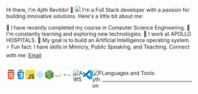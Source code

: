 Hi there, I'm Ajith Revildo! 👋
<img src="https://media.giphy.com/media/cmCEsJZHYBPels360q/giphy.gif" width="50">
I'm a Full Stack developer with a passion for building innovative solutions. Here's a little bit about me:

🔭 I have recently completed my course in Computer Science Engineering.
🌱 I'm constantly learning and exploring new technologies.
👯 I work at APOLLO HOSPITALS.
🥅 My goal is to build an Artificial Intelligence operating system.
⚡ Fun fact: I have skills in Mimicry, Public Speaking, and Teaching.
Connect with me:
<a href="mailto:ajithrevildo1999@gmail.com"><img align="left" alt="" width="22px" src="https://img.icons8.com/color/50/000000/gmail-new.png"/>Email</a>

<br />
Languages and Tools:
<img align="left" alt="HTML5" width="26px" src="https://raw.githubusercontent.com/github/explore/80688e429a7d4ef2fca1e82350fe8e3517d3494d/topics/html/html.png" />
<img align="left" alt="CSS3" width="26px" src="https://raw.githubusercontent.com/github/explore/80688e429a7d4ef2fca1e82350fe8e3517d3494d/topics/css/css.png" />
<img align="left" alt="JavaScript" width="26px" src="https://raw.githubusercontent.com/github/explore/2ccde123c36f13e2b463f8a3c953089e70d4e815/topics/javascript/javascript.png" />
<img align="left" alt="React" width="26px" src="https://raw.githubusercontent.com/github/explore/ea0cbce286fd165da8fe6ef0a7303091724fb993/topics/react/react.png" />
<img align="left" alt="Node.js" width="26px" src="https://raw.githubusercontent.com/github/explore/2ccde123c36f13e2b463f8a3c953089e70d4e815/topics/nodejs/nodejs.png" />
<img align="left" alt="MySQL" width="26px" src="https://raw.githubusercontent.com/github/explore/ea0cbce286fd165da8fe6ef0a7303091724fb993/topics/mysql/mysql.png" />
<img align="left" alt="MongoDB" width="26px" src="https://raw.githubusercontent.com/github/explore/2ccde123c36f13e2b463f8a3c953089e70d4e815/topics/mongodb/mongodb.png" />
<img align="left" alt="AWS" width="26px" src="https://upload.wikimedia.org/wikipedia/commons/thumb/9/93/Amazon_Web_Services_Logo.svg/768px-Amazon_Web_Services_Logo.svg.png" />
<img align="left" alt="Visual Studio Code" width="26px" src="https://raw.githubusercontent.com/github/explore/2ccde123c36f13e2b463f8a3c953089e70d4e815/topics/visual-studio-code/visual-studio-code.png" />
<img align="left" alt="Python" width="26px" src="https://upload.wikimedia.org/wikipedia/commons/thumb/c/c3/Python-logo-notext.svg/1024px-Python-logo-notext.svg.png"/>
<br />





---





